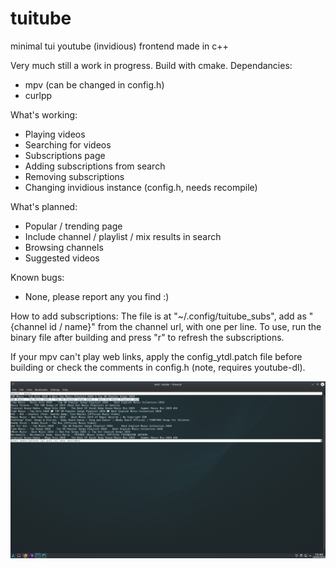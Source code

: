 # tuitube
minimal tui youtube (invidious) frontend made in c++

Very much still a work in progress. Build with cmake. Dependancies:
- mpv (can be changed in config.h)
- curlpp

What's working:
- Playing videos
- Searching for videos
- Subscriptions page
- Adding subscriptions from search
- Removing subscriptions
- Changing invidious instance (config.h, needs recompile)

What's planned:
- Popular / trending page
- Include channel / playlist / mix results in search
- Browsing channels
- Suggested videos

Known bugs:
- None, please report any you find :)

How to add subscriptions:
The file is at "~/.config/tuitube_subs", add as "{channel id / name}" from the channel url, with one per line. To use, run the binary file after building and press "r" to refresh the subscriptions.

If your mpv can't play web links, apply the config_ytdl.patch file before building or check the comments in config.h (note, requires youtube-dl).

![Screenshot](https://github.com/djt3/tuitube/blob/master/tuitube.png?raw=true)
